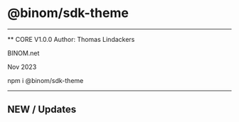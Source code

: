 # @binom/sdk-theme
---------------------------------------------------------------------------------
** CORE V1.0.0
Author: Thomas Lindackers 

BINOM.net

Nov 2023

npm i @binom/sdk-theme

---------------------------------------------------------------------------------

## NEW / Updates


